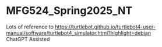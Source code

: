 # MFG524_Spring2025_NT

Lots of reference to https://turtlebot.github.io/turtlebot4-user-manual/software/turtlebot4_simulator.html?highlight=debian  
ChatGPT Assisted
